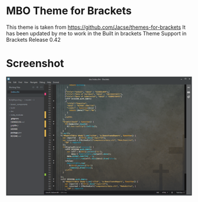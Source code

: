 MBO Theme for Brackets
======================
This theme is taken from https://github.com/Jacse/themes-for-brackets
It has been updated by me to work in the Built in brackets Theme Support in Brackets Release 0.42

Screenshot
==========
![MBO](https://raw.githubusercontent.com/birdwing/Brackets-MBO-Theme/master/screenshot.png)
